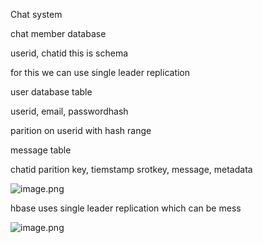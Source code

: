 Chat system



chat member database

userid, chatid this is schema

for this we can use single leader replication



user database table

userid, email, passwordhash

parition on userid with hash range



message table



chatid parition key, tiemstamp srotkey, message, metadata



![image.png](https://eraser.imgix.net/workspaces/Qj78cGcLbqECAjs1QT8B/V123C6WXlPOXh5t3brautHbWewh1/fI6-CcJO7aIQp2L3ItScO.png?ixlib=js-3.7.0 "image.png")

hbase uses single leader replication which can be mess





![image.png](https://eraser.imgix.net/workspaces/Qj78cGcLbqECAjs1QT8B/V123C6WXlPOXh5t3brautHbWewh1/sdD5-8T6ggM4-CERbyG_G.png?ixlib=js-3.7.0 "image.png")



